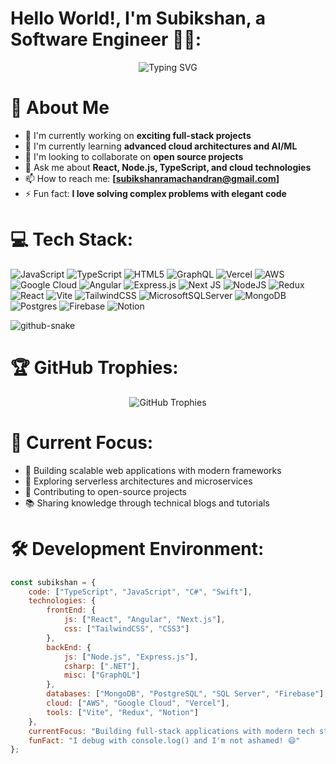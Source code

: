 # Hello World!, I'm Subikshan, a Software Engineer 👋🏼:

<div align="center">
  <img src="https://readme-typing-svg.herokuapp.com?font=Fira+Code&pause=1000&color=2196F3&center=true&vCenter=true&width=435&lines=Full+Stack+Software+Engineer;Always+learning+new+things;Building+amazing+applications" alt="Typing SVG" />
</div>

# 🚀 About Me

- 🔭 I'm currently working on **exciting full-stack projects**
- 🌱 I'm currently learning **advanced cloud architectures and AI/ML**
- 👯 I'm looking to collaborate on **open source projects**
- 💬 Ask me about **React, Node.js, TypeScript, and cloud technologies**
- 📫 How to reach me: **[subikshanramachandran@gmail.com]**
- ⚡ Fun fact: **I love solving complex problems with elegant code**

# 💻 Tech Stack:
![JavaScript](https://img.shields.io/badge/javascript-%23323330.svg?style=for-the-badge&logo=javascript&logoColor=%23F7DF1E) ![TypeScript](https://img.shields.io/badge/typescript-%23007ACC.svg?style=for-the-badge&logo=typescript&logoColor=white) ![HTML5](https://img.shields.io/badge/html5-%23E34F26.svg?style=for-the-badge&logo=html5&logoColor=white) ![GraphQL](https://img.shields.io/badge/-GraphQL-E10098?style=for-the-badge&logo=graphql&logoColor=white) ![Vercel](https://img.shields.io/badge/vercel-%23000000.svg?style=for-the-badge&logo=vercel&logoColor=white) ![AWS](https://img.shields.io/badge/AWS-%23FF9900.svg?style=for-the-badge&logo=amazon-aws&logoColor=white) ![Google Cloud](https://img.shields.io/badge/GoogleCloud-%234285F4.svg?style=for-the-badge&logo=google-cloud&logoColor=white) ![Angular](https://img.shields.io/badge/angular-%23DD0031.svg?style=for-the-badge&logo=angular&logoColor=white) ![Express.js](https://img.shields.io/badge/express.js-%23404d59.svg?style=for-the-badge&logo=express&logoColor=%2361DAFB) ![Next JS](https://img.shields.io/badge/Next-black?style=for-the-badge&logo=next.js&logoColor=white) ![NodeJS](https://img.shields.io/badge/node.js-6DA55F?style=for-the-badge&logo=node.js&logoColor=white) ![Redux](https://img.shields.io/badge/redux-%23593d88.svg?style=for-the-badge&logo=redux&logoColor=white) ![React](https://img.shields.io/badge/react-%2320232a.svg?style=for-the-badge&logo=react&logoColor=%2361DAFB) ![Vite](https://img.shields.io/badge/vite-%23646CFF.svg?style=for-the-badge&logo=vite&logoColor=white) ![TailwindCSS](https://img.shields.io/badge/tailwindcss-%2338B2AC.svg?style=for-the-badge&logo=tailwind-css&logoColor=white) ![MicrosoftSQLServer](https://img.shields.io/badge/Microsoft%20SQL%20Server-CC2927?style=for-the-badge&logo=microsoft%20sql%20server&logoColor=white) ![MongoDB](https://img.shields.io/badge/MongoDB-%234ea94b.svg?style=for-the-badge&logo=mongodb&logoColor=white) ![Postgres](https://img.shields.io/badge/postgres-%23316192.svg?style=for-the-badge&logo=postgresql&logoColor=white) ![Firebase](https://img.shields.io/badge/Firebase-039BE5?style=for-the-badge&logo=Firebase&logoColor=white) ![Notion](https://img.shields.io/badge/Notion-%23000000.svg?style=for-the-badge&logo=notion&logoColor=white)

<picture>
  <source media="(prefers-color-scheme: dark)" srcset="https://raw.githubusercontent.com/tobiasmeyhoefer/tobiasmeyhoefer/output/github-snake-dark.svg" />
  <source media="(prefers-color-scheme: light)" srcset="https://raw.githubusercontent.com/tobiasmeyhoefer/tobiasmeyhoefer/output/github-snake.svg" />
  <img alt="github-snake" src="https://raw.githubusercontent.com/tobiasmeyhoefer/tobiasmeyhoefer/output/github-snake.svg" />
</picture>

# 🏆 GitHub Trophies:
<div align="center">
  <img src="https://github-profile-trophy.vercel.app/?username=Subikshan0612&theme=radical&no-frame=false&no-bg=true&margin-w=4" alt="GitHub Trophies" />
</div>

# 🎯 Current Focus:
- 🔭 Building scalable web applications with modern frameworks
- 🌱 Exploring serverless architectures and microservices
- 🤝 Contributing to open-source projects
- 📚 Sharing knowledge through technical blogs and tutorials

# 🛠️ Development Environment:
```javascript
const subikshan = {
    code: ["TypeScript", "JavaScript", "C#", "Swift"],
    technologies: {
        frontEnd: {
            js: ["React", "Angular", "Next.js"],
            css: ["TailwindCSS", "CSS3"]
        },
        backEnd: {
            js: ["Node.js", "Express.js"],
            csharp: [".NET"],
            misc: ["GraphQL"]
        },
        databases: ["MongoDB", "PostgreSQL", "SQL Server", "Firebase"],
        cloud: ["AWS", "Google Cloud", "Vercel"],
        tools: ["Vite", "Redux", "Notion"]
    },
    currentFocus: "Building full-stack applications with modern tech stack",
    funFact: "I debug with console.log() and I'm not ashamed! 😄"
};
```